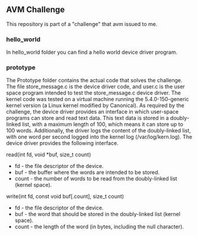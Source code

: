 ## AVM Challenge

This repository is part of a "challenge" that avm issued to me.


### hello_world
In hello_world folder you can find a hello world device driver program.

### prototype
The Prototype folder contains the actual code that solves the challenge. The file store_message.c is the device driver code, and user.c is the user space program intended to test the store_message.c device driver. The kernel code was tested on a virtual machine running the 5.4.0-150-generic kernel version (a Linux kernel modified by Canonical). As required by the challenge, the device driver provides an interface in which user-space programs can store and read text data. This text data is stored in a doubly-linked list, with a maximum length of 100, which means it can store up to 100 words. Additionally, the driver logs the content of the doubly-linked list, with one word per second logged into the kernel log (/var/log/kern.log). The device driver provides the following interface.

read(int fd, void *buf, size_t count)
- fd - the file descriptor of the device.
- buf - the buffer where the words are intended to be stored.
- count - the number of words to be read from the doubly-linked list (kernel space).

write(int fd, const void buf[.count], size_t count)
- fd - the file descriptor of the device.
- buf - the word that should be stored in the doubly-linked list (kernel space).
- count - the length of the word (in bytes, including the null character).